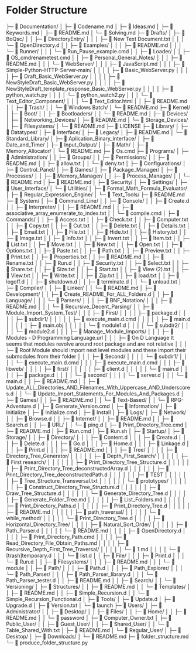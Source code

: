 # Folder Structure

├─ 📁 Documentation/
│  ├─ 📄 Codename.md
│  ├─ 📄 Ideas.md
│  ├─ 📄 Keywords.md
│  ├─ 📄 README.md
│  └─ 📄 Solving.md
├─ 📁 Drafts/
│  ├─ 📁 BoQsc/
│  │  ├─ 📁 DirectoryEntry/
│  │  │  ├─ 📄 New Text Document.txt
│  │  │  └─ 📄 OpenDirectory.d
│  │  ├─ 📁 Examples/
│  │  │  ├─ 📄 README.md
│  │  │  └─ 📁 Runner/
│  │  │     └─ 📄 Run_Pause_example.cmd
│  │  ├─ 📁 Loader/
│  │  ├─ 📄 OS_cmdrenametest.cmd
│  │  ├─ 📁 Personal_General_Notes/
│  │  │  ├─ 📄 README.md
│  │  │  └─ 📁 WebServer/
│  │  │     ├─ 📄 JavaScript.md
│  │  │     ├─ 📁 Simple-Python-HTTP-Server-main/
│  │  │     │  ├─ 📄 Basic_WebServer.py
│  │  │     │  ├─ 📄 Draft_Basic_WebServer.py
│  │  │     │  ├─ 📄 NewStyleDraft_Basic_WebServer.py
│  │  │     │  ├─ 📄 NewStyleDraft_template_response_Basic_WebServer.py
│  │  │     │  ├─ 📄 python_watch.py
│  │  │     │  └─ 📄 python_watch2.py
│  │  │     └─ 📁 Text_Editor_Component/
│  │  │        └─ 📄 Text_Editor.html
│  │  ├─ 📄 README.md
│  │  ├─ 📁 Trash/
│  │  └─ 📁 Windows Batch/
│  └─ 📄 README.md
├─ 📁 Kernel/
│  ├─ 📁 Boot/
│  │  ├─ 📁 Bootloaders/
│  │  └─ 📄 README.md
│  ├─ 📁 Devices/
│  ├─ 📁 Networking_Devices/
│  ├─ 📄 README.md
│  └─ 📁 Storage_Devices/
│     ├─ 📁 Filesystems/
│     └─ 📄 README.md
├─ 📄 LICENSE
├─ 📁 Library/
│  ├─ 📁 Datatypes/
│  ├─ 📁 Interface/
│  ├─ 📁 Legacy/
│  ├─ 📄 README.md
│  └─ 📁 Standard_Library/
│     ├─ 📁 Aplication_Binary_Interface/
│     ├─ 📁 Date_and_Time/
│     ├─ 📁 Input_Output/
│     ├─ 📁 Math/
│     ├─ 📁 Memory_Allocator/
│     └─ 📄 README.md
├─ 📄 Os.cmd
├─ 📁 Programs/
│  ├─ 📁 Administration/
│  │  ├─ 📁 Groups/
│  │  ├─ 📁 Permissions/
│  │  ├─ 📄 README.md
│  │  ├─ 📄 allow.txt
│  │  └─ 📄 deny.txt
│  ├─ 📁 Configurations/
│  ├─ 📁 Control_Panel/
│  ├─ 📁 Games/
│  ├─ 📁 Package_Manager/
│  ├─ 📁 Processes/
│  │  ├─ 📁 Memory_Manager/
│  │  ├─ 📁 Process_Manager/
│  │  └─ 📄 README.md
│  ├─ 📄 README.md
│  ├─ 📁 Security/
│  ├─ 📁 Settings/
│  ├─ 📁 User_Interface/
│  └─ 📁 Utilities/
│     ├─ 📁 Formal_Math_Formula_Evaluator/
│     ├─ 📁 Regular_Expression_Engine/
│     └─ 📁 Text_Tools/
├─ 📄 README.md
├─ 📁 System/
│  ├─ 📁 Command_Line/
│  │  ├─ 📁 Console/
│  │  ├─ 📄 Create.d
│  │  ├─ 📁 Interpreter/
│  │  ├─ 📄 README.md
│  │  ├─ 📄 associative_array_enumerate_to_index.txt
│  │  └─ 📄 compile.cmd
│  ├─ 📁 Commands/
│  │  ├─ 📄 Access.txt
│  │  ├─ 📄 Check.txt
│  │  ├─ 📄 Computer.txt
│  │  ├─ 📄 Copy.txt
│  │  ├─ 📄 Cut.txt
│  │  ├─ 📄 Delete.txt
│  │  ├─ 📄 Details.txt
│  │  ├─ 📄 Email.txt
│  │  ├─ 📄 File.txt
│  │  ├─ 📄 Hide.txt
│  │  ├─ 📄 History.txt
│  │  ├─ 📄 Image.txt
│  │  ├─ 📄 Info.txt
│  │  ├─ 📄 Invert.txt
│  │  ├─ 📄 Item.txt
│  │  ├─ 📄 List.txt
│  │  ├─ 📄 Move.txt
│  │  ├─ 📄 New.txt
│  │  ├─ 📄 Open.txt
│  │  ├─ 📄 Options.txt
│  │  ├─ 📄 Paste.txt
│  │  ├─ 📄 Path.txt
│  │  ├─ 📄 Preview.txt
│  │  ├─ 📄 Print.txt
│  │  ├─ 📄 Properties.txt
│  │  ├─ 📄 README.md
│  │  ├─ 📄 Rename.txt
│  │  ├─ 📄 Run.d
│  │  ├─ 📄 Security.txt
│  │  ├─ 📄 Select.txt
│  │  ├─ 📄 Share.txt
│  │  ├─ 📄 Size.txt
│  │  ├─ 📄 Start.txt
│  │  ├─ 📄 View (2).txt
│  │  ├─ 📄 View.txt
│  │  ├─ 📄 Write.txt
│  │  ├─ 📄 Zip.txt
│  │  ├─ 📄 load.txt
│  │  ├─ 📄 logoff.d
│  │  ├─ 📄 shutdown.d
│  │  ├─ 📄 terminate.d
│  │  └─ 📄 unload.txt
│  ├─ 📁 Compiler/
│  │  ├─ 📁 Linker/
│  │  └─ 📄 README.md
│  ├─ 📁 Development/
│  │  ├─ 📄 Create_README_For_ALL_Folders.d
│  │  ├─ 📁 Language/
│  │  │  └─ 📁 Parsers/
│  │  │     ├─ 📁 BNF_Notation/
│  │  │     ├─ 📄 README.md
│  │  │     └─ 📁 Recursive_Decent_Parsing/
│  │  ├─ 📁 Module_Import_System_Test/
│  │  │  ├─ 📁 First/
│  │  │  │  ├─ 📄 package.d
│  │  │  │  ├─ 📁 subdir1/
│  │  │  │  │  ├─ 📄 execute_main.d.cmd
│  │  │  │  │  ├─ 📄 main.d
│  │  │  │  │  ├─ 📄 main.obj
│  │  │  │  │  └─ 📄 module1.d
│  │  │  │  └─ 📁 subdir2/
│  │  │  │     └─ 📄 module2.d
│  │  │  ├─ 📁 Manage_Module_Imports/
│  │  │  ├─ 📄 Modules - D Programming Language.url
│  │  │  ├─ 📄 On D Language It seems that modules revolve around root package and are not relative
│  │  │  ├─ 📄 Root Module should import next level modules and these import their submodules from their folder
│  │  │  ├─ 📁 Second/
│  │  │  │  └─ 📁 subdir1/
│  │  │  │     └─ 📄 execute_main.d.cmd
│  │  │  ├─ 📄 execute_main.d.cmd
│  │  │  ├─ 📁 libweb/
│  │  │  │  ├─ 📁 first/
│  │  │  │  │  ├─ 📄 client.d
│  │  │  │  │  └─ 📄 main.d
│  │  │  │  ├─ 📄 package.d
│  │  │  │  └─ 📁 second/
│  │  │  │     └─ 📄 server.d
│  │  │  └─ 📄 main.d
│  │  ├─ 📄 README.md
│  │  ├─ 📄 Update_ALL_Directories_AND_Filenames_With_Uppercase_AND_Underscores.d
│  │  └─ 📄 Update_Import_Statements_For_Modules_And_Packages.d
│  ├─ 📁 Games/
│  │  ├─ 📄 README.md
│  │  └─ 📁 Text-Based/
│  │     └─ 📄 RPG-Adventure.d
│  ├─ 📄 Generate_Version.cmd
│  ├─ 📁 Information/
│  ├─ 📄 Initialize
│  ├─ 📄 Initialize.cmd
│  ├─ 📄 Install
│  ├─ 📁 Logs/
│  ├─ 📁 Network/
│  │  ├─ 📄 Browse.d
│  │  ├─ 📁 Internet/
│  │  ├─ 📄 README.md
│  │  ├─ 📄 Search.d
│  │  ├─ 📁 URL/
│  │  └─ 📄 ping.d
│  ├─ 📄 Print_Directory_Tree.cmd
│  ├─ 📄 README.md
│  ├─ 📄 Run.cmd
│  ├─ 📄 Run.sh
│  ├─ 📁 Startup/
│  ├─ 📁 Storage/
│  │  ├─ 📁 Directory/
│  │  │  ├─ 📄 Content.d
│  │  │  ├─ 📄 Create.d
│  │  │  ├─ 📄 Delete.d
│  │  │  ├─ 📄 Go.d
│  │  │  ├─ 📄 Home.d
│  │  │  ├─ 📄 Linkage.d
│  │  │  ├─ 📄 Print.d
│  │  │  ├─ 📄 README.md
│  │  │  ├─ 📁 Tree/
│  │  │  │  ├─ 📁 Directory_Tree_Generator/
│  │  │  │  │  ├─ 📁 Depth_First_Search/
│  │  │  │  │  ├─ 📁 First research/
│  │  │  │  │  │  ├─ 📄 Print_Directory_Tree_Structure.d
│  │  │  │  │  │  ├─ 📄 Print_Directory_Tree_deconstructedArray.d
│  │  │  │  │  │  ├─ 📄 Print_Directory_Tree_deconstructedPath.d
│  │  │  │  │  │  ├─ 📄 TEST
│  │  │  │  │  │  ├─ 📄 Tree_Structure_Transversal.txt
│  │  │  │  │  │  └─ 📁 prototypes/
│  │  │  │  │  │     ├─ 📄 Construct_Directory_Tree_Structure.d
│  │  │  │  │  │     ├─ 📄 Draw_Tree_Structure.d
│  │  │  │  │  │     └─ 📄 Generate_Directory_Tree.d
│  │  │  │  │  ├─ 📄 Generate_Folder_Tree.md
│  │  │  │  │  ├─ 📄 List_Folders.md
│  │  │  │  │  ├─ 📄 Print_Directory_Paths.d
│  │  │  │  │  ├─ 📄 Print_Directory_Tree.d
│  │  │  │  │  ├─ 📄 README.md
│  │  │  │  │  ├─ 📁 path_traversal/
│  │  │  │  │  └─ 📁 while_method/
│  │  │  │  │     └─ 📄 Print_Directory_Tree.d
│  │  │  │  ├─ 📁 Horizontal_Directory_Tree/
│  │  │  │  ├─ 📁 Natural_Sort_Order/
│  │  │  │  │  ├─ 📄 Path_Parser.d
│  │  │  │  │  └─ 📄 README.md
│  │  │  │  ├─ 📄 OpenDirectory.d
│  │  │  │  ├─ 📄 Print_Directory_Path.cmd
│  │  │  │  ├─ 📄 Read_Directory_File_Obtain_Paths.md
│  │  │  │  ├─ 📁 Recursive_Depth_First_Tree_Traversal/
│  │  │  │  │  └─ 📄 1.md
│  │  │  │  └─ 📄 [trash]temporary.d
│  │  │  └─ 📄 list.d
│  │  ├─ 📁 File/
│  │  │  ├─ 📄 Print.d
│  │  │  └─ 📄 Run.d
│  │  ├─ 📁 Filesystems/
│  │  │  ├─ 📄 README.md
│  │  │  └─ 📄 module
│  │  ├─ 📁 Path/
│  │  │  ├─ 📄 Path.d
│  │  │  ├─ 📁 Path_Explorer/
│  │  │  └─ 📁 Path_Parser/
│  │  │     ├─ 📄 Path_Parser_library.d
│  │  │     └─ 📄 Path_Parser_tester.d
│  │  ├─ 📄 README.md
│  │  ├─ 📁 Search/
│  │  └─ 📁 Versioning/
│  ├─ 📁 Structures/
│  │  ├─ 📄 README.md
│  │  └─ 📁 Templates/
│  │     ├─ 📄 README.md
│  │     ├─ 📄 Simple_Recursion.d
│  │     └─ 📄 Simple_Recursion_Functional.d
│  ├─ 📁 Tools/
│  ├─ 📄 Update.d
│  ├─ 📄 Upgrade.d
│  ├─ 📄 Version.txt
│  └─ 📄 launch
├─ 📁 Users/
│  ├─ 📁 Administrator/
│  │  ├─ 📁 Desktop/
│  │  ├─ 📁 Files/
│  │  ├─ 📁 Home/
│  │  ├─ 📄 README.md
│  │  └─ 📄 password
│  ├─ 📄 Computer_Owner.txt
│  ├─ 📁 Public_User/
│  │  ├─ 📁 Guest_User/
│  │  ├─ 📁 Shared_User/
│  │  └─ 📄 Table_Shared_With.txt
│  ├─ 📄 README.md
│  └─ 📁 Regular_User/
│     ├─ 📁 Desktop/
│     ├─ 📁 Downloads/
│     └─ 📄 README.md
├─ 📄 folder_structure.md
└─ 📄 produce_folder_structure.py
